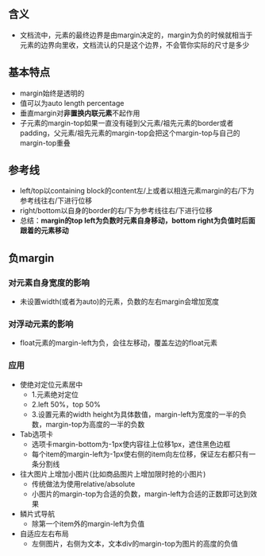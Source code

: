 ## 含义
- 文档流中，元素的最终边界是由margin决定的，margin为负的时候就相当于元素的边界向里收，文档流认的只是这个边界，不会管你实际的尺寸是多少
## 基本特点
  - margin始终是透明的
  - 值可以为auto length percentage
  - 垂直margin对**非置换内联元素**不起作用
  - 子元素的margin-top如果一直没有碰到父元素/祖先元素的border或者padding，父元素/祖先元素的margin-top会把这个margin-top与自己的margin-top重叠
## 参考线
  - left/top以containing block的content左/上或者以相连元素margin的右/下为参考线往右/下进行位移
  - right/bottom以自身的border的右/下为参考线往右/下进行位移
  - 总结：**margin的top left为负数时元素自身移动，bottom right为负值时后面跟着的元素移动**
## 负margin
### 对元素自身宽度的影响
- 未设置width(或者为auto)的元素，负数的左右margin会增加宽度
### 对浮动元素的影响
- float元素的margin-left为负，会往左移动，覆盖左边的float元素
### 应用
- 使绝对定位元素居中
  - 1.元素绝对定位
  - 2.left 50%，top 50%
  - 3.设置元素的width height为具体数值，margin-left为宽度的一半的负数，margin-top为高度的一半的负数
- Tab选项卡
  - 选项卡margin-bottom为-1px使内容往上位移1px，遮住黑色边框
  - 每个item的margin-left为-1px使右侧的item向左位移，保证左右都只有一条分割线
- 往大图片上增加小图片(比如商品图片上增加限时抢的小图片)
  - 传统做法为使用relative/absolute
  - 小图片的margin-top为合适的负数，margin-left为合适的正数即可达到效果
- 鳞片式导航
  - 除第一个item外的margin-left为负值
- 自适应左右布局
  - 左侧图片，右侧为文本，文本div的margin-top为图片的高度的负值
